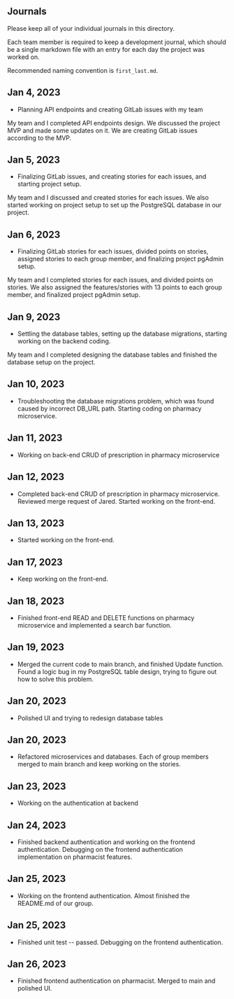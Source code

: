 ## Journals

Please keep all of your individual journals in this directory.

Each team member is required to keep a development journal, which should be a single markdown file with an entry for each day the project was worked on.

Recommended naming convention is `first_last.md`.

## Jan 4, 2023

* Planning API endpoints and creating GitLab issues with my team

My team and I completed API endpoints design. We discussed the project MVP and made some updates on it. We are creating GitLab issues according to the MVP.

## Jan 5, 2023

* Finalizing GitLab issues, and creating stories for each issues, and starting project setup.

My team and I discussed and created stories for each issues. We also started working on project setup to set up the PostgreSQL database in our project.

## Jan 6, 2023

* Finalizing GitLab stories for each issues, divided points on stories, assigned stories to each group member, and finalizing project pgAdmin setup.

My team and I completed stories for each issues, and divided points on stories. We also assigned the features/stories with 13 points to each group member, and finalized project pgAdmin setup.

## Jan 9, 2023

* Settling the database tables, setting up the database migrations, starting working on the backend coding.

My team and I completed designing the database tables and finished the database setup on the project.

## Jan 10, 2023

* Troubleshooting the database migrations problem, which was found caused by incorrect DB_URL path. Starting coding on pharmacy microservice.

## Jan 11, 2023

* Working on back-end CRUD of prescription in pharmacy microservice

## Jan 12, 2023

* Completed back-end CRUD of prescription in pharmacy microservice. Reviewed merge request of Jared. Started working on the front-end.

## Jan 13, 2023

* Started working on the front-end.

## Jan 17, 2023

* Keep working on the front-end.

## Jan 18, 2023

* Finished front-end READ and DELETE functions on pharmacy microservice and implemented a search bar function.

## Jan 19, 2023

* Merged the current code to main branch, and finished Update function. Found a logic bug in my PostgreSQL table design, trying to figure out how to solve this problem.

## Jan 20, 2023

* Polished UI and trying to redesign database tables


## Jan 20, 2023

* Refactored microservices and databases. Each of group members merged to main branch and keep working on the stories.

## Jan 23, 2023

* Working on the authentication at backend


## Jan 24, 2023

* Finished backend authentication and working on the frontend authentication. Debugging on the frontend authentication implementation on pharmacist features.

## Jan 25, 2023

* Working on the frontend authentication. Almost finished the README.md of our group.

## Jan 25, 2023

* Finished unit test -- passed. Debugging on the frontend authentication.

## Jan 26, 2023

* Finished frontend authentication on pharmacist. Merged to main and polished UI.
